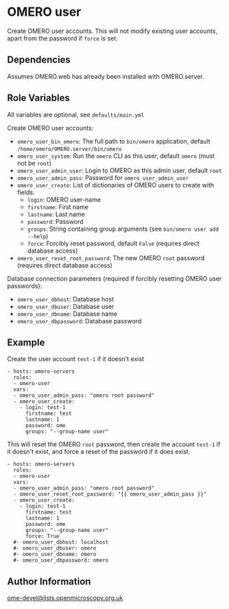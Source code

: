 OMERO user
==========

Create OMERO user accounts.
This will not modify existing user accounts, apart from the password if `force` is set.


Dependencies
------------

Assumes OMERO.web has already been installed with OMERO.server.


Role Variables
--------------

All variables are optional, see `defaults/main.yml`

Create OMERO user accounts:
- `omero_user_bin_omero`: The full path to `bin/omero` application, default `/home/omero/OMERO.server/bin/omero`
- `omero_user_system`: Run the `omero` CLI as this user, default `omero` (must not be `root`)
- `omero_user_admin_user`: Login to OMERO as this admin user, default `root`
- `omero_user_admin_pass`: Password for `omero_user_admin_user`
- `omero_user_create`: List of dictionaries of OMERO users to create with fields:
  - `login`: OMERO user-name
  - `firstname`: First name
  - `lastname`: Last name
  - `password`: Password
  - `groups`: String containing group arguments (see `bin/omero user add --help`)
  - `force`: Forcibly reset password, default `False` (requires direct database access)
- `omero_user_reset_root_password`: The new OMERO `root` password (requires direct database access)

Database connection parameters (required if forcibly resetting OMERO user passwords):
- `omero_user_dbhost`: Database host
- `omero_user_dbuser`: Database user
- `omero_user_dbname`: Database name
- `omero_user_dbpassword`: Database password


Example
-------

Create the user account `test-1` if it doesn't exist

    - hosts: omero-servers
      roles:
      - omero-user
      vars:
      - omero_user_admin_pass: "omero root password"
      - omero_user_create:
        - login: test-1
          firstname: test
          lastname: 1
          password: ome
          groups: "--group-name user"

This will reset the OMERO `root` password, then create the account `test-1` if it doesn't exist, and force a reset of the password if it does exist.

    - hosts: omero-servers
      roles:
      - omero-user
      vars:
      - omero_user_admin_pass: "omero root password"
      - omero_user_reset_root_password: "{{ omero_user_admin_pass }}"
      - omero_user_create:
        - login: test-1
          firstname: test
          lastname: 1
          password: ome
          groups: "--group-name user"
          force: True
      #- omero_user_dbhost: localhost
      #- omero_user_dbuser: omero
      #- omero_user_dbname: omero
      #- omero_user_dbpassword: omero


Author Information
------------------

ome-devel@lists.openmicroscopy.org.uk
